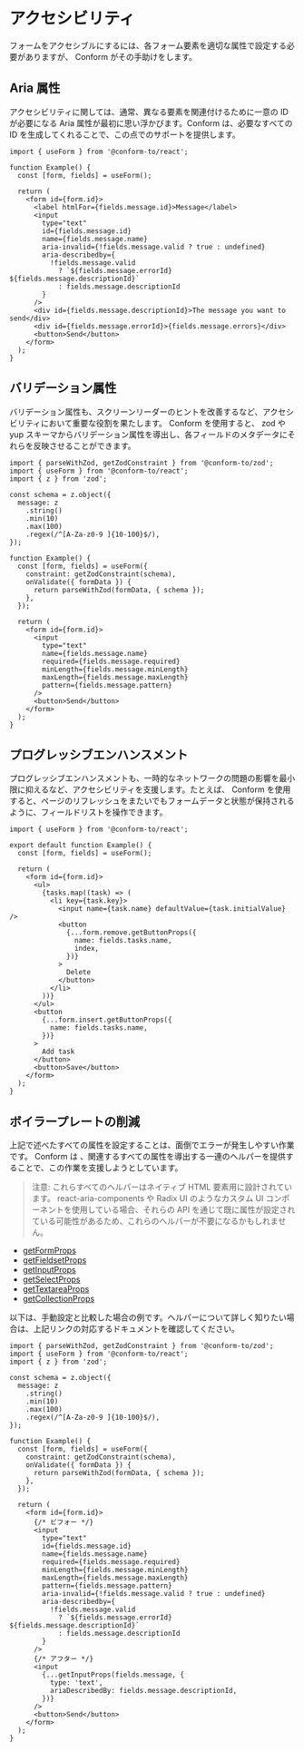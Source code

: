 # アクセシビリティ

フォームをアクセシブルにするには、各フォーム要素を適切な属性で設定する必要がありますが、 Conform がその手助けをします。

## Aria 属性

アクセシビリティに関しては、通常、異なる要素を関連付けるために一意の ID が必要になる Aria 属性が最初に思い浮かびます。Conform は、必要なすべての ID を生成してくれることで、この点でのサポートを提供します。

```tsx
import { useForm } from '@conform-to/react';

function Example() {
  const [form, fields] = useForm();

  return (
    <form id={form.id}>
      <label htmlFor={fields.message.id}>Message</label>
      <input
        type="text"
        id={fields.message.id}
        name={fields.message.name}
        aria-invalid={!fields.message.valid ? true : undefined}
        aria-describedby={
          !fields.message.valid
            ? `${fields.message.errorId} ${fields.message.descriptionId}`
            : fields.message.descriptionId
        }
      />
      <div id={fields.message.descriptionId}>The message you want to send</div>
      <div id={fields.message.errorId}>{fields.message.errors}</div>
      <button>Send</button>
    </form>
  );
}
```

## バリデーション属性

バリデーション属性も、スクリーンリーダーのヒントを改善するなど、アクセシビリティにおいて重要な役割を果たします。 Conform を使用すると、 zod や yup スキーマからバリデーション属性を導出し、各フィールドのメタデータにそれらを反映させることができます。

```tsx
import { parseWithZod, getZodConstraint } from '@conform-to/zod';
import { useForm } from '@conform-to/react';
import { z } from 'zod';

const schema = z.object({
  message: z
    .string()
    .min(10)
    .max(100)
    .regex(/^[A-Za-z0-9 ]{10-100}$/),
});

function Example() {
  const [form, fields] = useForm({
    constraint: getZodConstraint(schema),
    onValidate({ formData }) {
      return parseWithZod(formData, { schema });
    },
  });

  return (
    <form id={form.id}>
      <input
        type="text"
        name={fields.message.name}
        required={fields.message.required}
        minLength={fields.message.minLength}
        maxLength={fields.message.maxLength}
        pattern={fields.message.pattern}
      />
      <button>Send</button>
    </form>
  );
}
```

## プログレッシブエンハンスメント

プログレッシブエンハンスメントも、一時的なネットワークの問題の影響を最小限に抑えるなど、アクセシビリティを支援します。たとえば、 Conform を使用すると、ページのリフレッシュをまたいでもフォームデータと状態が保持されるように、フィールドリストを操作できます。

```tsx
import { useForm } from '@conform-to/react';

export default function Example() {
  const [form, fields] = useForm();

  return (
    <form id={form.id}>
      <ul>
        {tasks.map((task) => (
          <li key={task.key}>
            <input name={task.name} defaultValue={task.initialValue} />
            <button
              {...form.remove.getButtonProps({
                name: fields.tasks.name,
                index,
              })}
            >
              Delete
            </button>
          </li>
        ))}
      </ul>
      <button
        {...form.insert.getButtonProps({
          name: fields.tasks.name,
        })}
      >
        Add task
      </button>
      <button>Save</button>
    </form>
  );
}
```

## ボイラープレートの削減

上記で述べたすべての属性を設定することは、面倒でエラーが発生しやすい作業です。 Conform は 、関連するすべての属性を導出する一連のヘルパーを提供することで、この作業を支援しようとしています。

> 注意: これらすべてのヘルパーはネイティブ HTML 要素用に設計されています。 react-aria-components や Radix UI のようなカスタム UI コンポーネントを使用している場合、それらの API を通じて既に属性が設定されている可能性があるため、これらのヘルパーが不要になるかもしれません。

- [getFormProps](./api/react/getFormProps.md)
- [getFieldsetProps](./api/react/getFieldsetProps.md)
- [getInputProps](./api/react/getInputProps.md)
- [getSelectProps](./api/react/getSelectProps.md)
- [getTextareaProps](./api/react/getTextareaProps.md)
- [getCollectionProps](./api/react/getButtonProps.md)

以下は、手動設定と比較した場合の例です。ヘルパーについて詳しく知りたい場合は、上記リンクの対応するドキュメントを確認してください。

```tsx
import { parseWithZod, getZodConstraint } from '@conform-to/zod';
import { useForm } from '@conform-to/react';
import { z } from 'zod';

const schema = z.object({
  message: z
    .string()
    .min(10)
    .max(100)
    .regex(/^[A-Za-z0-9 ]{10-100}$/),
});

function Example() {
  const [form, fields] = useForm({
    constraint: getZodConstraint(schema),
    onValidate({ formData }) {
      return parseWithZod(formData, { schema });
    },
  });

  return (
    <form id={form.id}>
      {/* ビフォー */}
      <input
        type="text"
        id={fields.message.id}
        name={fields.message.name}
        required={fields.message.required}
        minLength={fields.message.minLength}
        maxLength={fields.message.maxLength}
        pattern={fields.message.pattern}
        aria-invalid={!fields.message.valid ? true : undefined}
        aria-describedby={
          !fields.message.valid
            ? `${fields.message.errorId} ${fields.message.descriptionId}`
            : fields.message.descriptionId
        }
      />
      {/* アフター */}
      <input
        {...getInputProps(fields.message, {
          type: 'text',
          ariaDescribedBy: fields.message.descriptionId,
        })}
      />
      <button>Send</button>
    </form>
  );
}
```
